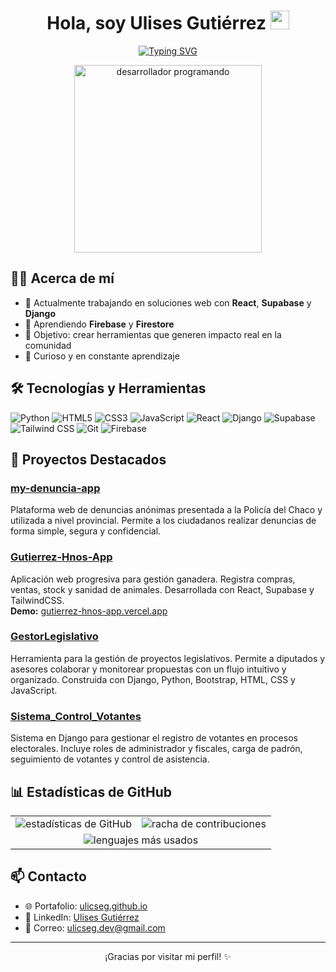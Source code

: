 <h1 align="center">
  Hola, soy Ulises Gutiérrez
  <img src="https://media.giphy.com/media/hvRJCLFzcasrR4ia7z/giphy.gif" alt="mano saludando animada" width="30" />
</h1>

<p align="center">
  <a href="https://github.com/ulicseg">
    <!-- markdown dentro del bloque para centrar -->
    <img alt="Typing SVG" src="https://readme-typing-svg.demolab.com?font=Fira+Code&weight=500&size=22&pause=1000&color=00BFFF&center=true&vCenter=true&width=600&duration=3000&lines=Desarrollador+Full+Stack;Apasionado+por+la+innovaci%C3%B3n;Apasionado+por+la+inteligencia+artificial">
  </a>
</p>



<p align="center">
  <img src="https://media.giphy.com/media/qgQUggAC3Pfv687qPC/giphy.gif" width="300" alt="desarrollador programando" />
</p>

## 🧑‍💻 Acerca de mí
- 🔭 Actualmente trabajando en soluciones web con **React**, **Supabase** y **Django**  
- 🌱 Aprendiendo **Firebase** y **Firestore**  
- 🎯 Objetivo: crear herramientas que generen impacto real en la comunidad  
- 🧠 Curioso y en constante aprendizaje  

## 🛠️ Tecnologías y Herramientas
<p>
  <img src="https://img.shields.io/badge/Python-3670A0?style=for-the-badge&logo=python&logoColor=ffdd54" alt="Python" />
  <img src="https://img.shields.io/badge/HTML5-E34F26?style=for-the-badge&logo=html5&logoColor=white" alt="HTML5" />
  <img src="https://img.shields.io/badge/CSS3-1572B6?style=for-the-badge&logo=css3&logoColor=white" alt="CSS3" />
  <img src="https://img.shields.io/badge/JavaScript-F7DF1E?style=for-the-badge&logo=javascript&logoColor=black" alt="JavaScript" />
  <img src="https://img.shields.io/badge/React-20232A?style=for-the-badge&logo=react&logoColor=61DAFB" alt="React" />
  <img src="https://img.shields.io/badge/Django-092E20?style=for-the-badge&logo=django&logoColor=white" alt="Django" />
  <img src="https://img.shields.io/badge/Supabase-3ECF8E?style=for-the-badge&logo=supabase&logoColor=white" alt="Supabase" />
  <img src="https://img.shields.io/badge/TailwindCSS-38B2AC?style=for-the-badge&logo=tailwind-css&logoColor=white" alt="Tailwind CSS" />
  <img src="https://img.shields.io/badge/Git-F05032?style=for-the-badge&logo=git&logoColor=white" alt="Git" />
  <img src="https://img.shields.io/badge/Firebase-FFCA28?style=for-the-badge&logo=firebase&logoColor=black" alt="Firebase" />
</p>

## 🚀 Proyectos Destacados
### [my-denuncia-app](https://github.com/ulicseg/my-denuncia-app)
Plataforma web de denuncias anónimas presentada a la Policía del Chaco y utilizada a nivel provincial. Permite a los ciudadanos realizar denuncias de forma simple, segura y confidencial.

### [Gutierrez-Hnos-App](https://github.com/ulicseg/Gutierrez-Hnos-App)  
Aplicación web progresiva para gestión ganadera. Registra compras, ventas, stock y sanidad de animales. Desarrollada con React, Supabase y TailwindCSS.  
**Demo:** [gutierrez-hnos-app.vercel.app](https://gutierrez-hnos-app.vercel.app)

### [GestorLegislativo](https://github.com/ulicseg/GestorLegislativo)
Herramienta para la gestión de proyectos legislativos. Permite a diputados y asesores colaborar y monitorear propuestas con un flujo intuitivo y organizado. Construida con Django, Python, Bootstrap, HTML, CSS y JavaScript.

### [Sistema_Control_Votantes](https://github.com/ulicseg/Sistema_Control_Votantes)
Sistema en Django para gestionar el registro de votantes en procesos electorales. Incluye roles de administrador y fiscales, carga de padrón, seguimiento de votantes y control de asistencia.

## 📊 Estadísticas de GitHub
<table align="center">
  <tr>
    <td>
      <img src="https://github-readme-stats.vercel.app/api?username=ulicseg&show_icons=true&theme=radical&locale=es" alt="estadísticas de GitHub" />
    </td>
    <td>
      <img src="https://github-readme-streak-stats.herokuapp.com/?user=ulicseg&theme=radical&locale=es" alt="racha de contribuciones" />
    </td>
  </tr>
  <tr>
    <td colspan="2" align="center">
      <img src="https://github-readme-stats.vercel.app/api/top-langs/?username=ulicseg&layout=compact&theme=radical&locale=es" alt="lenguajes más usados" />
    </td>
  </tr>
</table>

## 📫 Contacto
- 🌐 Portafolio: [ulicseg.github.io](https://ulicseg.github.io/)  
- 💼 LinkedIn: [Ulises Gutiérrez](https://www.linkedin.com/in/ulises-gutiérrez-0713292ab)  
- 📧 Correo: [ulicseg.dev@gmail.com](mailto:ulicseg.dev@gmail.com)  

---

<p align="center">¡Gracias por visitar mi perfil! ✨</p>
